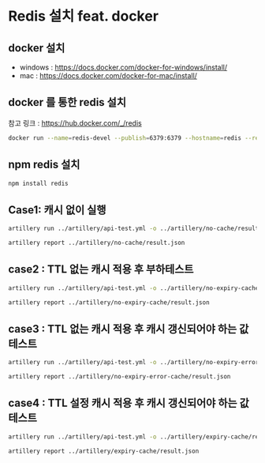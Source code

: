 # Redis 설치 feat. docker
## docker 설치
- windows : https://docs.docker.com/docker-for-windows/install/
- mac : https://docs.docker.com/docker-for-mac/install/

## docker 를 통한 redis 설치
참고 링크 : https://hub.docker.com/_/redis
```bash
docker run --name=redis-devel --publish=6379:6379 --hostname=redis --restart=on-failure --detach redis:latest
```

## npm redis 설치
```bash
npm install redis
```

## Case1: 캐시 없이 실행

```bash
artillery run ../artillery/api-test.yml -o ../artillery/no-cache/result.json
```
```bash
artillery report ../artillery/no-cache/result.json
```

## case2 : TTL 없는 캐시 적용 후 부하테스트
```bash
artillery run ../artillery/api-test.yml -o ../artillery/no-expiry-cache/result.json
```
```bash
artillery report ../artillery/no-expiry-cache/result.json
```

## case3 : TTL 없는 캐시 적용 후 캐시 갱신되어야 하는 값 테스트
```bash
artillery run ../artillery/api-test.yml -o ../artillery/no-expiry-error-cache/result.json
```
```bash
artillery report ../artillery/no-expiry-error-cache/result.json
```

## case4 : TTL 설정 캐시 적용 후 캐시 갱신되어야 하는 값 테스트
```bash
artillery run ../artillery/api-test.yml -o ../artillery/expiry-cache/result.json
```
```bash
artillery report ../artillery/expiry-cache/result.json
```